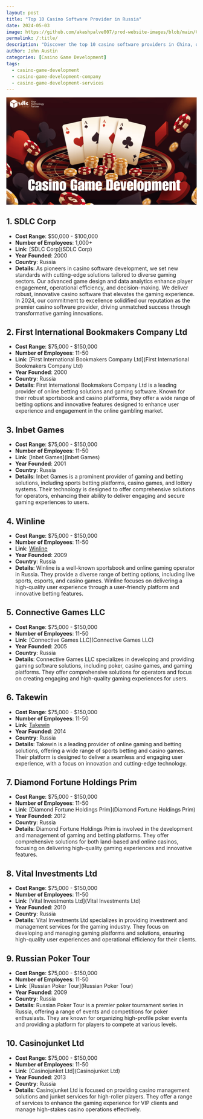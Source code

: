 ```yaml
---
layout: post
title: "Top 10 Casino Software Provider in Russia"
date: 2024-05-03
image: https://github.com/akashpalve007/prod-website-images/blob/main/Casino%20Game%20Development%20Company.png?raw=true
permalink: /:title/
description: "Discover the top 10 casino software providers in China, offering cutting-edge solutions for gaming platforms and seamless integration."
author: John Austin
categories: [Casino Game Development]
tags:
  - casino-game-development
  - casino-game-development-company
  - casino-game-development-services
---
```

![Casino Games](https://github.com/akashpalve007/prod-website-images/blob/main/Casino%20Game%20Development%20Company.png?raw=true)


## 1. SDLC Corp
- **Cost Range**: $50,000 - $100,000
- **Number of Employees**: 1,000+
- **Link**: [SDLC Corp](SDLC Corp)
- **Year Founded**: 2000
- **Country**: Russia
- **Details**: As pioneers in casino software development, we set new standards with cutting-edge solutions tailored to diverse gaming sectors. Our advanced game design and data analytics enhance player engagement, operational efficiency, and decision-making. We deliver robust, innovative casino software that elevates the gaming experience. In 2024, our commitment to excellence solidified our reputation as the premier casino software provider, driving unmatched success through transformative gaming innovations.

## 2. First International Bookmakers Company Ltd
- **Cost Range**: $75,000 - $150,000
- **Number of Employees**: 11-50
- **Link**: [First International Bookmakers Company Ltd](First International Bookmakers Company Ltd)
- **Year Founded**: 2000
- **Country**: Russia
- **Details**: First International Bookmakers Company Ltd is a leading provider of online betting solutions and gaming software. Known for their robust sportsbook and casino platforms, they offer a wide range of betting options and innovative features designed to enhance user experience and engagement in the online gambling market.

## 3. Inbet Games
- **Cost Range**: $75,000 - $150,000
- **Number of Employees**: 11-50
- **Link**: [Inbet Games](Inbet Games)
- **Year Founded**: 2001
- **Country**: Russia
- **Details**: Inbet Games is a prominent provider of gaming and betting solutions, including sports betting platforms, casino games, and lottery systems. Their technology is designed to offer comprehensive solutions for operators, enhancing their ability to deliver engaging and secure gaming experiences to users.

## 4. Winline
- **Cost Range**: $75,000 - $150,000
- **Number of Employees**: 11-50
- **Link**: [Winline](Winline)
- **Year Founded**: 2009
- **Country**: Russia
- **Details**: Winline is a well-known sportsbook and online gaming operator in Russia. They provide a diverse range of betting options, including live sports, esports, and casino games. Winline focuses on delivering a high-quality user experience through a user-friendly platform and innovative betting features.

## 5. Connective Games LLC
- **Cost Range**: $75,000 - $150,000
- **Number of Employees**: 11-50
- **Link**: [Connective Games LLC](Connective Games LLC)
- **Year Founded**: 2005
- **Country**: Russia
- **Details**: Connective Games LLC specializes in developing and providing gaming software solutions, including poker, casino games, and gaming platforms. They offer comprehensive solutions for operators and focus on creating engaging and high-quality gaming experiences for users.

## 6. Takewin
- **Cost Range**: $75,000 - $150,000
- **Number of Employees**: 11-50
- **Link**: [Takewin](Takewin)
- **Year Founded**: 2014
- **Country**: Russia
- **Details**: Takewin is a leading provider of online gaming and betting solutions, offering a wide range of sports betting and casino games. Their platform is designed to deliver a seamless and engaging user experience, with a focus on innovation and cutting-edge technology.

## 7. Diamond Fortune Holdings Prim
- **Cost Range**: $75,000 - $150,000
- **Number of Employees**: 11-50
- **Link**: [Diamond Fortune Holdings Prim](Diamond Fortune Holdings Prim)
- **Year Founded**: 2012
- **Country**: Russia
- **Details**: Diamond Fortune Holdings Prim is involved in the development and management of gaming and betting platforms. They offer comprehensive solutions for both land-based and online casinos, focusing on delivering high-quality gaming experiences and innovative features.

## 8. Vital Investments Ltd
- **Cost Range**: $75,000 - $150,000
- **Number of Employees**: 11-50
- **Link**: [Vital Investments Ltd](Vital Investments Ltd)
- **Year Founded**: 2010
- **Country**: Russia
- **Details**: Vital Investments Ltd specializes in providing investment and management services for the gaming industry. They focus on developing and managing gaming platforms and solutions, ensuring high-quality user experiences and operational efficiency for their clients.

## 9. Russian Poker Tour
- **Cost Range**: $75,000 - $150,000
- **Number of Employees**: 11-50
- **Link**: [Russian Poker Tour](Russian Poker Tour)
- **Year Founded**: 2009
- **Country**: Russia
- **Details**: Russian Poker Tour is a premier poker tournament series in Russia, offering a range of events and competitions for poker enthusiasts. They are known for organizing high-profile poker events and providing a platform for players to compete at various levels.

## 10. Casinojunket Ltd
- **Cost Range**: $75,000 - $150,000
- **Number of Employees**: 11-50
- **Link**: [Casinojunket Ltd](Casinojunket Ltd)
- **Year Founded**: 2013
- **Country**: Russia
- **Details**: Casinojunket Ltd is focused on providing casino management solutions and junket services for high-roller players. They offer a range of services to enhance the gaming experience for VIP clients and manage high-stakes casino operations effectively.




